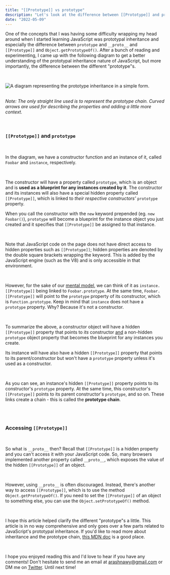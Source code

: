 ```yaml
---
title: "[[Prototype]] vs prototype"
description: "Let's look at the difference between [[Prototype]] and prototype."
date: "2022-05-09"
---
```


One of the concepts that I was having some difficulty wrapping my head around when I started learning JavaScript was prototypal inheritance and especially the difference between `prototype` and `__proto__` and `[[Prototype]]` and `Object.getPrototypeOf()`. After a bunch of reading and experimenting, I came up with the following diagram to get a better understanding of the prototypal inheritance nature of JavaScript, but more importantly, the difference between the different "prototype"s.

<br />

![A diagram representing the prototype inheritance in a simple form.](/prototype.png)

<br />

<i>
Note: The only straight line used is to represent the prototype chain. Curved arrows are used for describing the properties and adding a little more context.
</i>

<br />
<br />
<br />

### `[[Prototype]]` and `prototype`

<br />

In the diagram, we have a constructor function and an instance of it, called `Foobar` and `instance`, respectively.

<br />

The constructor will have a property called `prototype`, which is an object and is <b>used as a blueprint for any instances created by it</b>. The constructor and its instances will also have a special hidden property called `[[Prototype]]`, which is linked to <i>their respective constructors'</i> `prototype` property.

When you call the constructor with the `new` keyword prepended (eg. `new Foobar()`), `prototype` will become a blueprint for the instance object you just created and it specifies that `[[Prototype]]` be assigned to that instance.

<br />

Note that JavaScript code on the page does not have direct access to hidden properties such as `[[Prototype]]`; hidden properties are denoted by the double square brackets wrapping the keyword. This is added by the JavaScript engine (such as the V8) and is only accessible in that environment.

<br />

However, for the sake of our <a href="./mental-model" target="blank">mental model</a>, we can think of it as `instance.[[Prototype]]` being linked to `Foobar.prototype`. At the same time, `Foobar.[[Prototype]]` will point to the `prototype` property of its constructor, which is `Function.prototype`. Keep in mind that `instance` does not have a `prototype` property. Why? Because it's not a constructor.

<br />

To summarize the above, a constructor object will have a hidden `[[Prototype]]` property that points to <i>its</i> constructor <u>and</u> a non-hidden `prototype` object property that becomes the blueprint for any instances you create.

Its instance will have also have a hidden `[[Prototype]]` property that points to its parent/constructor but won't have a `prototype` property unless it's used as a constructor.

<br />

As you can see, an instance's hidden `[[Prototype]]` property points to its constructor's `prototype` property. At the same time, this constructor's `[[Prototype]]` points to its parent constructor's `prototype`, and so on. These links create a chain - this is called the <b>prototype chain</b>.

<br />
<br />

### Accessing `[[Prototype]]`

<br />

So what is `__proto__` then? Recall that `[[Prototype]]` is a hidden property and you can't access it with your JavaScript code. So, many browsers implemented another property called `__proto__`, which exposes the value of the hidden `[[Prototype]]` of an object.

<br />

However, using `__proto__` is often discouraged. Instead, there's another way to access `[[Prototype]]`, which is to use the method `Object.getPrototypeOf()`. If you need to set the `[[Prototype]]` of an object to something else, you can use the `Object.setPrototypeOf()` method.

<br />

I hope this article helped clarify the different "prototype"s a little. This article is in no way comprehensive and only goes over a few parts related to JavaScript's prototypal inheritance. If you'd like to read more about inheritance and the prototype chain, <a href="https://developer.mozilla.org/en-US/docs/Web/JavaScript/Inheritance_and_the_prototype_chain" target="_blank">this MDN doc</a> is a good place.

<br />

I hope you enjoyed reading this and I'd love to hear if you have any comments! Don't hesitate to send me an email at <u>arashnawy@gmail.com</u> or DM me on <u>[Twitter](https://twitter.com/arash11gt)</u>. Until next time!
